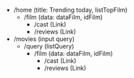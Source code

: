 - /home (title: Trending today, listTopFilm)
  - /film (data: dataFilm, idFilm)
    - /cast (Link)
    - /reviews (Link)
- /movies (input query)
  - /query (listQuery)
    - /film (data: dataFilm, idFilm)
      - /cast (Link)
      - /reviews (Link)
